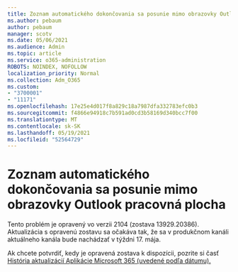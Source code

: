 ```yaml
---
title: Zoznam automatického dokončovania sa posunie mimo obrazovky Outlook pracovná plocha
ms.author: pebaum
author: pebaum
manager: scotv
ms.date: 05/06/2021
ms.audience: Admin
ms.topic: article
ms.service: o365-administration
ROBOTS: NOINDEX, NOFOLLOW
localization_priority: Normal
ms.collection: Adm_O365
ms.custom:
- "3700001"
- "11171"
ms.openlocfilehash: 17e25e4d017f8a829c18a7987dfa332783efc0b3
ms.sourcegitcommit: f4866e94918c7b591ad0cd3b58169d340bcc7f00
ms.translationtype: MT
ms.contentlocale: sk-SK
ms.lasthandoff: 05/19/2021
ms.locfileid: "52564729"
---
```

# <a name="autocomplete-list-scrolls-off-the-screen-in-outlook-desktop"></a>Zoznam automatického dokončovania sa posunie mimo obrazovky Outlook pracovná plocha

Tento problém je opravený vo verzii 2104 (zostava 13929.20386). Aktualizácia s opravenú zostavu sa očakáva tak, že sa v produkčnom kanáli aktuálneho kanála bude nachádzať v týždni 17. mája. 

Ak chcete potvrdiť, kedy je opravená zostava k dispozícii, pozrite si časť [História aktualizácií Aplikácie Microsoft 365 (uvedené podľa dátumu).](/officeupdates/update-history-microsoft365-apps-by-date)